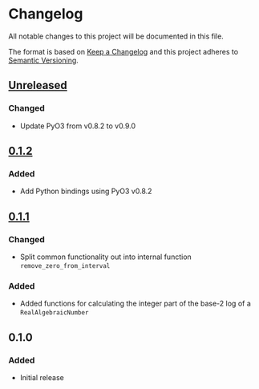 # Changelog

All notable changes to this project will be documented in this file.

The format is based on [Keep a Changelog](http://keepachangelog.com/en/1.0.0/)
and this project adheres to [Semantic Versioning](http://semver.org/spec/v2.0.0.html).

## [Unreleased]

### Changed

* Update PyO3 from v0.8.2 to v0.9.0

## [0.1.2]

### Added

* Add Python bindings using PyO3 v0.8.2

## [0.1.1]

### Changed

* Split common functionality out into internal function `remove_zero_from_interval`

### Added

* Added functions for calculating the integer part of the base-2 log of a `RealAlgebraicNumber`

## 0.1.0

### Added

* Initial release

[Unreleased]: https://salsa.debian.org/Kazan-team/algebraics/-/compare/v0.1.2...master
[0.1.2]: https://salsa.debian.org/Kazan-team/algebraics/-/compare/v0.1.1...v0.1.2
[0.1.1]: https://salsa.debian.org/Kazan-team/algebraics/-/compare/v0.1.0...v0.1.1